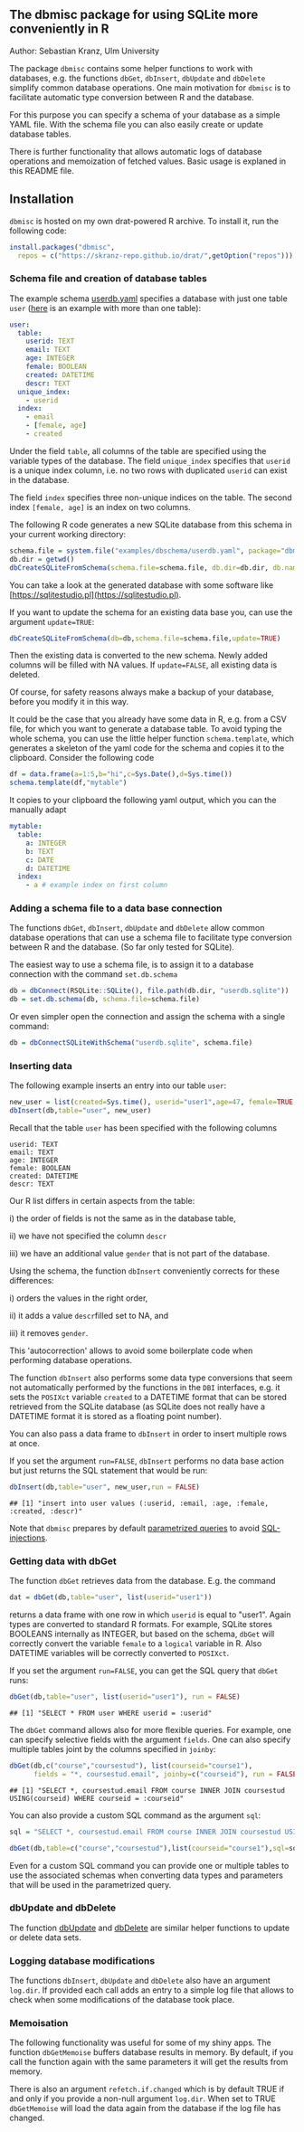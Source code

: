 ## The dbmisc package for using SQLite more conveniently in R

Author: Sebastian Kranz, Ulm University

The package `dbmisc` contains some helper functions to work with databases, e.g. the functions `dbGet`, `dbInsert`, `dbUpdate` and `dbDelete` simplify common database operations. One main motivation for `dbmisc` is to facilitate automatic type conversion between R and the database.

For this purpose you can specify a schema of your database as a simple YAML file. With the schema file you can also easily create or update database tables.

There is further functionality that allows automatic logs of database operations and memoization of fetched values. Basic usage is explaned in this README file.

## Installation

`dbmisc` is hosted on my own drat-powered R archive. To install it, run the following code:


```r
install.packages("dbmisc",
  repos = c("https://skranz-repo.github.io/drat/",getOption("repos")))
```

### Schema file and creation of database tables

The example schema [userdb.yaml](https://github.com/skranz/dbmisc/blob/master/inst/examples/dbschema/userdb.yaml) specifies a database with just one table `user` ([here](https://github.com/skranz/dbmisc/blob/master/inst/examples/dbschema/coursedb.yaml) is an example with more than one table):

```yaml
user:
  table:
    userid: TEXT
    email: TEXT
    age: INTEGER
    female: BOOLEAN
    created: DATETIME
    descr: TEXT
  unique_index:
    - userid
  index:
    - email
    - [female, age]
    - created
```

Under the field `table`, all columns of the table are specified using the variable types of the database.
The field `unique_index` specifies that `userid` is a unique index column, i.e. no two rows with duplicated `userid` can exist in the database.

The field `index` specifies three non-unique indices on the table. The second index `[female, age]` is an index on two columns.

The following R code generates a new SQLite database from this schema in your current working directory:

```r
schema.file = system.file("examples/dbschema/userdb.yaml", package="dbmisc")
db.dir = getwd()
dbCreateSQLiteFromSchema(schema.file=schema.file, db.dir=db.dir, db.name="userdb.sqlite")
```
You can take a look at the generated database with some software like [https://sqlitestudio.pl](https://sqlitestudio.pl).

If you want to update the schema for an existing data base you, can use the argument `update=TRUE`:

```r
dbCreateSQLiteFromSchema(db=db,schema.file=schema.file,update=TRUE)
```
Then the existing data is converted to the new schema. Newly added columns will be filled with NA values. If `update=FALSE`, all existing data is deleted.

Of course, for safety reasons always make a backup of your database, before you modify it in this way.

It could be the case that you already have some data in R, e.g. from a CSV file, for which you want to generate a database table. To avoid typing the whole schema, you can use the little helper function `schema.template`, which generates a skeleton of the yaml code for the schema and copies it to the clipboard. Consider the following code


```r
df = data.frame(a=1:5,b="hi",c=Sys.Date(),d=Sys.time())
schema.template(df,"mytable")
```

It copies to your clipboard the following yaml output, which you can the manually adapt

```yaml
mytable:
  table:
    a: INTEGER
    b: TEXT
    c: DATE
    d: DATETIME
  index:
    - a # example index on first column
```

### Adding a schema file to a data base connection

The functions `dbGet`, `dbInsert`, `dbUpdate` and `dbDelete` allow common database operations that can use a schema file to facilitate type conversion between R and the database. (So far only tested for SQLite).

The easiest way to use a schema file, is to assign it to a database connection with the command `set.db.schema`


```r
db = dbConnect(RSQLite::SQLite(), file.path(db.dir, "userdb.sqlite"))
db = set.db.schema(db, schema.file=schema.file)
```

Or even simpler open the connection and assign the schema with a single command:


```r
db = dbConnectSQLiteWithSchema("userdb.sqlite", schema.file)
```


### Inserting data

The following example inserts an entry into our table `user`:


```r
new_user = list(created=Sys.time(), userid="user1",age=47, female=TRUE, email="test@email.com", gender="female")
dbInsert(db,table="user", new_user)
```

Recall that the table `user` has been specified with the following columns
```
userid: TEXT
email: TEXT
age: INTEGER
female: BOOLEAN
created: DATETIME
descr: TEXT
```

Our R list differs in certain aspects from the table: 

  i) the order of fields is not the same as in the database table, 
  
  ii) we have not specified the column `descr`
  
  iii) we have an additional value `gender` that is not part of the database.
  
Using the schema, the function `dbInsert` conveniently corrects for these differences: 

  i) orders the values in the right order, 
  
  ii) it adds a value `descr`filled set to NA, and 
  
  iii) it removes `gender`.

This 'autocorrection' allows to avoid some boilerplate code when performing database operations.

The function `dbInsert` also performs some data type conversions that seem not automatically performed by the functions in the `DBI` interfaces, e.g. it sets the `POSIXct` variable `created` to a DATETIME format that can be stored retrieved from the SQLite database (as SQLite does not really have a DATETIME format it is stored as a floating point number).

You can also pass a data frame to `dbInsert` in order to insert multiple rows at once.

If you set the argument `run=FALSE`, `dbInsert` performs no data base action but just returns the SQL statement that would be run: 

```r
dbInsert(db,table="user", new_user,run = FALSE)
```

```
## [1] "insert into user values (:userid, :email, :age, :female, :created, :descr)"
```
Note that `dbmisc` prepares by default [parametrized queries](https://db.rstudio.com/best-practices/run-queries-safely/#parameterized-queries) to avoid [SQL-injections](https://db.rstudio.com/best-practices/run-queries-safely).


### Getting data with dbGet

The function `dbGet` retrieves data from the database. E.g. the command


```r
dat = dbGet(db,table="user", list(userid="user1"))
```

returns a data frame with one row in which `userid` is equal to "user1". Again types are converted to standard R formats. For example, SQLite stores BOOLEANS internally as INTEGER, but based on the schema, `dbGet` will correctly convert the variable `female` to a `logical` variable in R. Also DATETIME variables will be correctly converted to `POSIXct`.

If you set the argument `run=FALSE`, you can get the SQL query that `dbGet` runs:


```r
dbGet(db,table="user", list(userid="user1"), run = FALSE)
```

```
## [1] "SELECT * FROM user WHERE userid = :userid"
```


The `dbGet` command allows also for more flexible queries. For example, one can specify selective fields with the argument `fields`. One can also specify multiple tables joint by the columns specified in `joinby`:


```r
dbGet(db,c("course","coursestud"), list(courseid="course1"),
      fields = "*, coursestud.email", joinby=c("courseid"), run = FALSE)
```

```
## [1] "SELECT *, coursestud.email FROM course INNER JOIN coursestud USING(courseid) WHERE courseid = :courseid"
```

You can also provide a custom SQL command as the argument `sql`:


```r
sql = "SELECT *, coursestud.email FROM course INNER JOIN coursestud USING(courseid) WHERE courseid = :courseid"

dbGet(db,table=c("course","coursestud"),list(courseid="course1"),sql=sql)
```

Even for a custom SQL command you can provide one or multiple tables to use the associated schemas when converting data types and parameters that will be used in the parametrized query. 

### dbUpdate and dbDelete

The function [dbUpdate](https://skranz.github.io/dbmisc/reference/dbUpdate.html) and [dbDelete](https://skranz.github.io/dbmisc/reference/dbDelete.html) are similar helper functions to update or delete data sets.

### Logging database modifications

The functions `dbInsert`, `dbUpdate` and `dbDelete` also have an argument `log.dir`. If provided each call adds an entry to a simple log file that allows to check when some modifications of the database took place.

### Memoisation

The following functionality was useful for some of my shiny apps.
The function `dbGetMemoise` buffers database results in memory. By default, if you call the function again with the same parameters it will get the results from memory.

There is also an argument `refetch.if.changed` which is by default TRUE if and only if you provide a non-null argument `log.dir`. When set to TRUE `dbGetMemoise` will load the data again from the database if the log file has changed.


